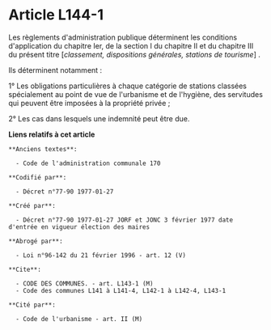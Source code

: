 # Article L144-1

Les règlements d'administration publique déterminent les conditions d'application du chapitre Ier, de la section I du
chapitre II et du chapitre III du présent titre [*classement, dispositions générales, stations de tourisme*] . 

Ils déterminent notamment :

1° Les obligations particulières à chaque catégorie de stations classées spécialement au point de vue de l'urbanisme et de
l'hygiène, des servitudes qui peuvent être imposées à la propriété privée ; 

2° Les cas dans lesquels une indemnité peut être due.

**Liens relatifs à cet article**

	**Anciens textes**:

	  - Code de l'administration communale 170

	**Codifié par**:

	  - Décret n°77-90 1977-01-27

	**Créé par**:

	  - Décret n°77-90 1977-01-27 JORF et JONC 3 février 1977 date d'entrée en vigueur élection des maires

	**Abrogé par**:

	  - Loi n°96-142 du 21 février 1996 - art. 12 (V)

	**Cite**:

	  - CODE DES COMMUNES. - art. L143-1 (M)
	  - Code des communes L141 à L141-4, L142-1 à L142-4, L143-1

	**Cité par**:

	  - Code de l'urbanisme - art. II (M)
